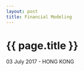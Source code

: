 ```yaml
---
layout: post
title: Financial Modeling
---
```


{{ page.title }}
================

<p class="meta">03 July 2017 - HONG KONG</p>


